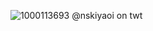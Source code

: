 ![1000113693](https://github.com/user-attachments/assets/63201452-c856-4a40-b605-792b3e2ba0e3)
@nskiyaoi on twt

